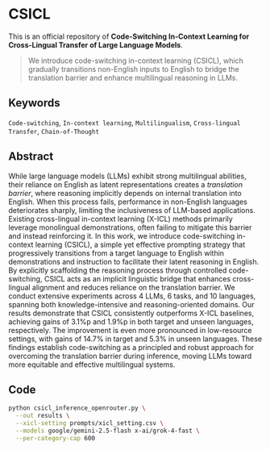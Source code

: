 # CSICL

This is an official repository of **Code-Switching In-Context Learning for Cross-Lingual Transfer of Large Language Models**.

> We introduce code-switching in-context learning (CSICL), which gradually transitions non-English inputs to English to bridge the translation barrier and enhance multilingual reasoning in LLMs.

## Keywords
`Code-switching`, `In-context learning`, `Multilingualism`, `Cross-lingual Transfer`, `Chain-of-Thought`

## Abstract
While large language models (LLMs) exhibit strong multilingual abilities, their reliance on English as latent representations creates a *translation barrier*, where reasoning implicitly depends on internal translation into English. 
When this process fails, performance in non-English languages deteriorates sharply, limiting the inclusiveness of LLM-based applications. 
Existing cross-lingual in-context learning (X-ICL) methods primarily leverage monolingual demonstrations, often failing to mitigate this barrier and instead reinforcing it.
In this work, we introduce code-switching in-context learning (CSICL), a simple yet effective prompting strategy that progressively transitions from a target language to English within demonstrations and instruction to facilitate their latent reasoning in English.
By explicitly scaffolding the reasoning process through controlled code-switching, CSICL acts as an implicit linguistic bridge that enhances cross-lingual alignment and reduces reliance on the translation barrier.
We conduct extensive experiments across 4 LLMs, 6 tasks, and 10 languages, spanning both knowledge-intensive and reasoning-oriented domains.
Our results demonstrate that CSICL consistently outperforms X-ICL baselines, achieving gains of 3.1%p and 1.9%p in both target and unseen languages, respectively.
The improvement is even more pronounced in low-resource settings, with gains of 14.7% in target and 5.3% in unseen languages.
These findings establish code-switching as a principled and robust approach for overcoming the translation barrier during inference, moving LLMs toward more equitable and effective multilingual systems.

## Code
```bash
python csicl_inference_openrouter.py \
  --out results \
  --xicl-setting prompts/xicl_setting.csv \
  --models google/gemini-2.5-flash x-ai/grok-4-fast \
  --per-category-cap 600
```
